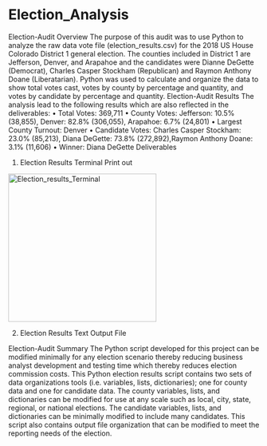 # Election_Analysis

Election-Audit Overview
The purpose of this audit was to use Python to analyze the raw data vote file (election_results.csv) for the 2018 US House Colorado District 1 general election. The counties included in District 1 are Jefferson, Denver, and Arapahoe and the candidates were Dianne DeGette (Democrat), Charles Casper Stockham (Republican) and Raymon Anthony Doane (Liberatarian). Python was used to calculate and organize the data to show total votes cast, votes by county by percentage and quantity, and votes by candidate by percentage and quantity.
Election-Audit Results
The analysis lead to the following results which are also reflected in the deliverables:
•    Total Votes: 369,711
•    County Votes: Jefferson: 10.5% (38,855), Denver: 82.8% (306,055), Arapahoe: 6.7% (24,801)
•    Largest County Turnout: Denver
•    Candidate Votes: Charles Casper Stockham: 23.0% (85,213), Diana DeGette: 73.8% (272,892),Raymon Anthony Doane: 3.1% (11,606)
•    Winner: Diana DeGette
Deliverables
1.    Election Results Terminal Print out
<img width="297" alt="Election_results_Terminal" src="https://user-images.githubusercontent.com/74233163/104559661-52939f00-560a-11eb-9723-884f8b668e19.png">

2.    Election Results Text Output File
 
Election-Audit Summary
The Python script developed for this project can be modified minimally for any election scenario thereby reducing business analyst development and testing time which thereby reduces election commission costs.
This Python election results script contains two sets of data organizations tools (i.e. variables, lists, dictionaries); one for county data and one for candidate data. The county variables, lists, and dictionaries can be modified for use at any scale such as local, city, state, regional, or national elections. The candidate variables, lists, and dictionaries can be minimally modified to include many candidates.
This script also contains output file organization that can be modified to meet the reporting needs of the election.
 

